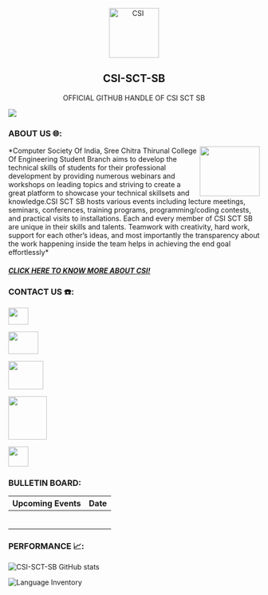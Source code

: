<p align="center">
 <img width="100px" src="https://csiakgec.in/images/logo-orig.png" align="center" alt="CSI" />
 <h2 align="center" >CSI-SCT-SB</h2>
 <p align="center">OFFICIAL GITHUB HANDLE OF CSI SCT SB</p>
</p>

![](https://komarev.com/ghpvc/?username=your-github-username&color=blue&style=flat)

### ABOUT US  🌐:
<img align="right" width="120" height="100" src="https://www.icegif.com/wp-content/uploads/icegif-87.gif">
*Computer Society Of India, Sree Chitra Thirunal College Of Engineering Student Branch aims to develop the technical skills of students for their professional development by providing numerous webinars and workshops on leading topics and striving to create a great platform to showcase your technical skillsets and knowledge.CSI SCT SB hosts various events including lecture meetings, seminars, conferences, training programs, programming/coding contests, and practical visits to installations. Each and every member of CSI SCT SB are unique in their skills and talents. Teamwork with creativity, hard work, support for each other’s ideas, and most importantly the transparency about the work happening inside the team helps in achieving the end goal effortlessly*

#### [*CLICK HERE TO KNOW MORE ABOUT CSI!*](https://csiindia.org/)

### CONTACT US  ☎️:
<p align="left">
<a href="csi@sctce.ac.in" target="blank"><img align="center" src="https://cdn4.iconfinder.com/data/icons/social-media-logos-6/512/112-gmail_email_mail-512.png"  height="34" width="40" /></a>
</p>

<p align="left">
<a href="https://instagram.com/csisctsb?igshid=YmMyMTA2M2Y=" target="blank"><img align="center" src="https://1000logos.net/wp-content/uploads/2017/02/Instagram-Logo.png"  height="45" width="60" /></a>
</p>

<p align="left">
<a href="https://m.facebook.com/100083111421652/" target="blank"><img align="center" src="https://1000logos.net/wp-content/uploads/2021/04/Facebook-logo.png"  height="57" width="70" /></a>
</p>

<p align="left">
<a href="https://youtube.com/channel/UCiAFo7cXC7KAQ13Lsf8oq6g" target="blank"><img align="center" src="https://www.freepnglogos.com/uploads/youtube-logo-hd-8.png"  height="87" width="77" /></a>
</p>

<p align="left">
<a href="https://www.linkedin.com/mwlite/company/csi-sct-sb" target="blank"><img align="center" src="https://cdn-icons-png.flaticon.com/512/145/145807.png" height="40" width="40" /> </a>
</p>

### BULLETIN BOARD: 

|  Upcoming Events |  Date  |
|:-----------------|:------:|
|                  |        |
|                  |        |
|                  |        |
|                  |        |
|                  |        |
|                  |        |

### PERFORMANCE  📈:

![CSI-SCT-SB GitHub stats](https://github-readme-stats.vercel.app/api/?username=CSI-SCT-SB&show_icons=true&title_color=fff&icon_color=79ff97&text_color=9f9f9f&bg_color=151515)

![Language Inventory](https://github-readme-stats.vercel.app/api/top-langs/?username=CSI-SCT-SB&title_color=fff&icon_color=79ff97&text_color=9f9f9f&bg_color=151515)
